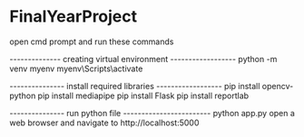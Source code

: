 # FinalYearProject
open cmd prompt and run these commands

--------------   creating virtual environment   ------------------
python -m venv myenv
myenv\Scripts\activate

---------------    install required libraries  ------------------
pip install opencv-python
pip install mediapipe
pip install Flask
pip install reportlab

---------------   run python file    ------------------------
python app.py
open a web browser and navigate to http://localhost:5000            
